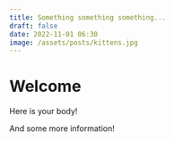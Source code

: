 ```yaml
---
title: Something something something...
draft: false
date: 2022-11-01 06:30
image: /assets/posts/kittens.jpg
---
```

# Welcome

Here is your body!

And some more information!

